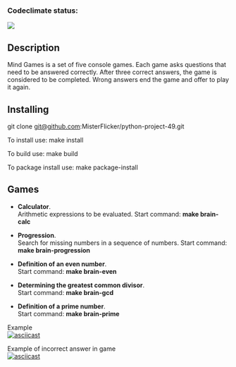 ### Codeclimate status:
<a href="https://codeclimate.com/github/MisterFlicker/python-project-49/maintainability"><img src="https://api.codeclimate.com/v1/badges/50b7cdc90c8959ebe9ee/maintainability" /></a>

## Description

Mind Games is a set of five console games. Each game asks questions that need to be answered correctly. After three correct answers, the game is considered to be completed. Wrong answers end the game and offer to play it again.

## Installing
git clone git@github.com:MisterFlicker/python-project-49.git

To install use: make install

To build use: make build

To package install use: make package-install

## Games

- **Calculator**.  
Arithmetic expressions to be evaluated. Start command: **make brain-calc**

- **Progression**.  
Search for missing numbers in a sequence of numbers. Start command: **make brain-progression**

- **Definition of an even number**.  
Start command: **make brain-even**

- **Determining the greatest common divisor**.  
Start command: **make brain-gcd**

- **Definition of a prime number**.  
Start command: **make brain-prime**

Example  
[![asciicast](https://asciinema.org/a/595872.svg)](https://asciinema.org/a/595872)

Example of incorrect answer in game  
[![asciicast](https://asciinema.org/a/595878.svg)](https://asciinema.org/a/595878)

